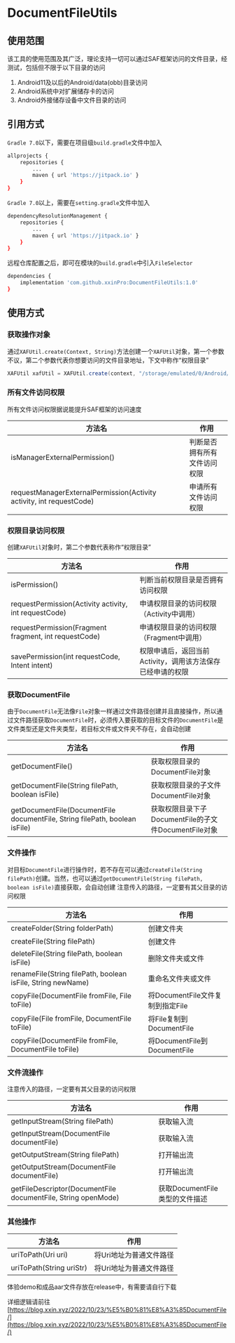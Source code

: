 DocumentFileUtils
===============

## 使用范围

该工具的使用范围及其广泛，理论支持一切可以通过SAF框架访问的文件目录，经测试，包括但不限于以下目录的访问

1. Android11及以后的Android/data(obb)目录访问
2. Android系统中对扩展储存卡的访问
3. Android外接储存设备中文件目录的访问

## 引用方式

`Gradle 7.0`以下，需要在项目级`build.gradle`文件中加入

```sh
allprojects {
    repositories {
        ...
        maven { url 'https://jitpack.io' }
    }
}
```

`Gradle 7.0`以上，需要在`setting.gradle`文件中加入

```sh
dependencyResolutionManagement {
	repositories {
		...
		maven { url 'https://jitpack.io' }
	}
}
```

远程仓库配置之后，即可在模块的`build.gradle`中引入`FileSelector`

```sh
dependencies {
    implementation 'com.github.xxinPro:DocumentFileUtils:1.0'
}
```

## 使用方式

### 获取操作对象

通过`XAFUtil.create(Context, String)`方法创建一个`XAFUtil`对象，第一个参数不议，第二个参数代表你想要访问的文件目录地址，下文中称作“权限目录”

```java
XAFUtil xafUtil = XAFUtil.create(context, "/storage/emulated/0/Android/data/com.test.folder");
```

### 所有文件访问权限

所有文件访问权限据说能提升SAF框架的访问速度

| 方法名                                                                  | 作用             |
|----------------------------------------------------------------------|----------------|
| isManagerExternalPermission()                                        | 判断是否拥有所有文件访问权限 |
| requestManagerExternalPermission(Activity activity, int requestCode) | 申请所有文件访问权限     |

### 权限目录访问权限

创建`XAFUtil`对象时，第二个参数代表称作“权限目录”

| 方法名                                                   | 作用                                |
|-------------------------------------------------------|-----------------------------------|
| isPermission()                                        | 判断当前权限目录是否拥有访问权限                  |
| requestPermission(Activity activity, int requestCode) | 申请权限目录的访问权限（Activity中调用）          |
| requestPermission(Fragment fragment, int requestCode) | 申请权限目录的访问权限（Fragment中调用）          |
| savePermission(int requestCode, Intent intent)        | 权限申请后，返回当前Activity，调用该方法保存已经申请的权限 |

### 获取DocumentFile

由于`DocumentFile`无法像`File`对象一样通过文件路径创建并且直接操作，所以通过文件路径获取`DocumentFile`时，必须传入要获取的目标文件的`DocumentFile`是文件类型还是文件夹类型，若目标文件或文件夹不存在，会自动创建

| 方法名                                                                         | 作用                                     |
|-----------------------------------------------------------------------------|----------------------------------------|
| getDocumentFile()                                                           | 获取权限目录的DocumentFile对象                  |
| getDocumentFile(String filePath, boolean isFile)                            | 获取权限目录的子文件DocumentFile对象               |
| getDocumentFile(DocumentFile documentFile, String filePath, boolean isFile) | 获取权限目录下子DocumentFile的子文件DocumentFile对象 |

### 文件操作

对目标`DocumentFile`进行操作时，若不存在可以通过`createFile(String filePath)`创建。当然，也可以通过`getDocumentFile(String filePath, boolean isFile)`直接获取，会自动创建
注意传入的路径，一定要有其父目录的访问权限

| 方法名                                                         | 作用                         |
|-------------------------------------------------------------|----------------------------|
| createFolder(String folderPath)                             | 创建文件夹                      |
| createFile(String filePath)                                 | 创建文件                       |
| deleteFile(String filePath, boolean isFile)                 | 删除文件夹或文件                   |
| renameFile(String filePath, boolean isFile, String newName) | 重命名文件夹或文件                  |
| copyFile(DocumentFile fromFile, File toFile)                | 将DocumentFile文件复制到指定File   |
| copyFile(File fromFile, DocumentFile toFile)                | 将File复制到DocumentFile       |
| copyFile(DocumentFile fromFile, DocumentFile toFile)        | 将DocumentFile到DocumentFile |

### 文件流操作

注意传入的路径，一定要有其父目录的访问权限

| 方法名                                                           | 作用                    |
|---------------------------------------------------------------|-----------------------|
| getInputStream(String filePath)                               | 获取输入流                 |
| getInputStream(DocumentFile documentFile)                     | 获取输入流                 |
| getOutputStream(String filePath)                              | 打开输出流                 |
| getOutputStream(DocumentFile documentFile)                    | 打开输出流                 |
| getFileDescriptor(DocumentFile documentFile, String openMode) | 获取DocumentFile类型的文件描述 |

### 其他操作

| 方法名                      | 作用            |
|--------------------------|---------------|
| uriToPath(Uri uri)       | 将Uri地址为普通文件路径 |
| uriToPath(String uriStr) | 将Uri地址为普通文件路径 |


体验demo和成品aar文件存放在release中，有需要请自行下载

详细逻辑请前往[https://blog.xxin.xyz/2022/10/23/%E5%B0%81%E8%A3%85DocumentFile/](https://blog.xxin.xyz/2022/10/23/%E5%B0%81%E8%A3%85DocumentFile/)



